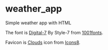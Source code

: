 # weather_app
Simple weather app with HTML

The font is [Digital-7](https://www.1001fonts.com/users/style-7/) By Style-7 from [1001fonts](https://www.1001fonts.com/users/style-7/).

Favicon is [Clouds](https://icons8.com/icon/QdG76489aLZo/clouds) icon from [Icons8](https://icons8.com).


